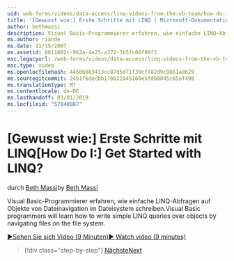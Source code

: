 ```yaml
---
uid: web-forms/videos/data-access/linq-videos-from-the-vb-team/how-do-i-get-started-with-linq
title: '[Gewusst wie:] Erste Schritte mit LINQ | Microsoft-Dokumentation'
author: bethmassi
description: Visual Basic-Programmierer erfahren, wie einfache LINQ-Abfragen auf Objekte von Dateinavigation im Dateisystem schreiben.
ms.author: riande
ms.date: 11/15/2007
ms.assetid: 0811002c-962a-4e25-a372-3b5fc06f99f3
msc.legacyurl: /web-forms/videos/data-access/linq-videos-from-the-vb-team/how-do-i-get-started-with-linq
msc.type: video
ms.openlocfilehash: 44606683413cc87d5d71f39cff82d9c9861aeb29
ms.sourcegitcommit: 24b1f6decbb17bb22a45166e5fdb0845c65af498
ms.translationtype: MT
ms.contentlocale: de-DE
ms.lasthandoff: 03/01/2019
ms.locfileid: "57040887"
---
```

<a name="how-do-i-get-started-with-linq"></a><span data-ttu-id="2bcf4-104">[Gewusst wie:] Erste Schritte mit LINQ</span><span class="sxs-lookup"><span data-stu-id="2bcf4-104">[How Do I:] Get Started with LINQ?</span></span>
====================
<span data-ttu-id="2bcf4-105">durch [Beth Massi](https://github.com/bethmassi)</span><span class="sxs-lookup"><span data-stu-id="2bcf4-105">by [Beth Massi](https://github.com/bethmassi)</span></span>

<span data-ttu-id="2bcf4-106">Visual Basic-Programmierer erfahren, wie einfache LINQ-Abfragen auf Objekte von Dateinavigation im Dateisystem schreiben.</span><span class="sxs-lookup"><span data-stu-id="2bcf4-106">Visual Basic programmers will learn how to write simple LINQ queries over objects by navigating files on the file system.</span></span>

[<span data-ttu-id="2bcf4-107">&#9654;Sehen Sie sich Video (9 Minuten)</span><span class="sxs-lookup"><span data-stu-id="2bcf4-107">&#9654; Watch video (9 minutes)</span></span>](https://channel9.msdn.com/Blogs/ASP-NET-Site-Videos/how-do-i-get-started-with-linq)

> [!div class="step-by-step"]
> [<span data-ttu-id="2bcf4-108">Nächste</span><span class="sxs-lookup"><span data-stu-id="2bcf4-108">Next</span></span>](how-do-i-perform-group-and-aggregate-queries.md)
